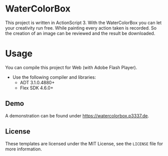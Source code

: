 # WaterColorBox

This project is written in ActionScript 3.
With the WaterColorBox you can let your creativity run free. While painting every action taken is recorded. So the creation of an image can be reviewed and the result be downloaded.



# Usage

You can compile this project for Web (with Adobe Flash Player).

* Use the following compiler and libraries:
  * ADT 3.1.0.4880+
  * Flex SDK 4.6.0+



## Demo

A demonstration can be found under https://watercolorbox.p3337.de.



## License

These templates are licensed under the MIT License, see the `LICENSE` file for more information.
